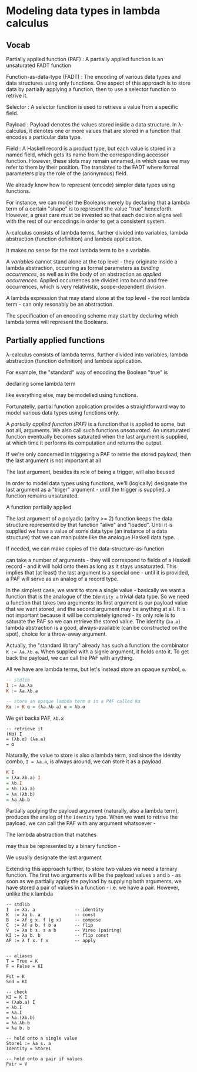 # Modeling data types in lambda calculus

## Vocab

Partially applied function (PAF)
: A partially applied function is an unsaturated FADT function

Function-as-data-type (FADT)
: The encoding of various data types and data structures using only functions. One aspect of this approach is to store data by partially applying a function, then to use a selector function to retrive it.

Selector
: A selector function is used to retrieve a value from a specific field.

Payload
: Payload denotes the values stored inside a data structure. In λ-calculus, it denotes one or more values that are stored in a function that encodes a particular data type.

Field
: A Haskell record is a product type, but each value is stored in a named field, which gets its name from the corresponding accessor function. However, these slots may remain unnamed, in which case we may refer to them by their position. The translates to the FADT where formal parameters play the role of the (anonymous) field.





We already know how to represent (encode) simpler data types using functions.

For instance, we can model the Booleans merely by declaring that a lambda term of a certain "shape" is to represent the value "true" henceforth. However, a great care must be invested so that each decision aligns well with the rest of our encodings in order to get a consistent system.

λ-calculus consists of lambda terms, further divided into variables, lambda abstraction (function definition) and lambda application.

It makes no sense for the root lambda term to be a variable.

A *variables* cannot stand alone at the top level - they originate inside a lambda abstraction, occurring as formal parameters as *binding occurrences*, as well as in the body of an abstraction as *applied occurrences*. Applied occurrences are divided into bound and free occurrences, which is very relativistic, scope-dependent division.

A lambda expression that may stand alone at the top level - the root lambda term - can only resonably be an abstraction.


The specification of an encoding scheme may start by declaring which lambda terms will represent the Booleans.


## Partially applied functions

λ-calculus consists of lambda terms, further divided into variables, lambda abstraction (function definition) and lambda application.


For example, the "standard" way of encoding the Boolean "true" is 



declaring some lambda term




like everything else, may be modelled using functions.


Fortunatelly, partial function application provides a straightforward way to model various data types using functions only.

A *partially applied function (PAF)* is a function that is applied to some, but not all, arguments. We also call such functions *unsaturated*. An unsaturated function eventually becomes saturated when the last argument is supplied, at which time it performs its computation and returns the output.

If we're only concerned in triggering a PAF to retrie the stored payload, then the last argument is not important at all


The last argument, besides its role of being a trigger, will also beused 


In order to model data types using functions, we'll (logically) designate the last argument as a "triger" argument - until the trigger is supplied, a function remains unsaturated.



A function partially applied 

The last argument of a polyadic (aritry >= 2) function keeps the data structure represented by that function "alive" and "loaded". Until it is supplied we have a value of some data type (an instance of a data structure) that we can manipulate like the analogue Haskell data type.

If needed, we can make copies of the data-structure-as-function







can take a number of arguments - they will correspond to fields of a Haskell record - and it will hold onto them as long as it stays unsaturated. This implies that (at least) the last argument is a special one - until it is provided, a PAF will serve as an analog of a record type.

In the simplest case, we want to store a single value - basically we want a function that is the analogue of the `Identity a` trivial data type. So we need a function that takes two arguments: its first argument is our payload value that we want stored, and the second argument may be anything at all. It is not important because it will be completely ignored - its only role is to saturate the PAF so we can retrieve the stored value. The identity (`λa.a`) lambda abstraction is a good, always-available (can be constructed on the spot), choice for a throw-away argument.

Actually, the "standard library" already has such a function: the combinator `K := λa.λb.a`. When supplied with a signle argument, it holds onto it. To get back the payload, we can call the PAF with anything.

All we have are lambda terms, but let's instead store an opaque symbol, `α`.

```hs
-- stdlib
I := λa.λa
K := λa.λb.a

-- store an opaque lambda term α in a PAF called Kα
Kα := K α = (λa.λb.a) α = λb.α
```

We get backa PAF, `λb.ϰ`

```
-- retrieve it
(Kα) I
= (λb.α) (λa.a)
= α
```



Naturally, the value to store is also a lambda term, and since the identity combo, `I = λa.a`, is always around, we can store it as a payload.

```hs
K I
= (λa.λb.a) I
= λb.I
= λb.(λa.a)
= λa.(λb.b)
= λa.λb.b
```



Partially applying the payload argument (naturally, also a lambda term), produces the analog of the `Identity` type. When we want to retrive the payload, we can call the PAF with any argument whatsoever - 


The lambda abstraction that matches

may thus be represented by a binary function - 


We usually designate the last argument 



Extending this approach further, to store two values we need a ternary function. The first two arguments will be the payload values `a` and `b` - as soon as we partially apply the payload by supplying both arguments, we have stored a pair of values in a function - i.e. we have a pair. However, unlike the `K` lambda


```lcalc hs
-- stdlib
I  := λa. a               -- identity
K  := λa b. a             -- const
B  := λf g x. f (g x)     -- compose
C  := λf a b. f b a       -- flip
V  := λa b s. s a b       -- Vireo (pairing)
KI := λa b. b             -- flip const
AP := λ f x. f x          -- apply


-- aliases
T = True = K
F = False = KI

Fst = K
Snd = KI

-- check
KI = K I
= (λab.a) I
= λb.I
= λa.I
= λa.(λb.b)
= λa.λb.b
= λa b. b

-- hold onto a single value
Store1 := λa s. a
Identity = Store1

-- hold onto a pair if values
Pair = V
```
